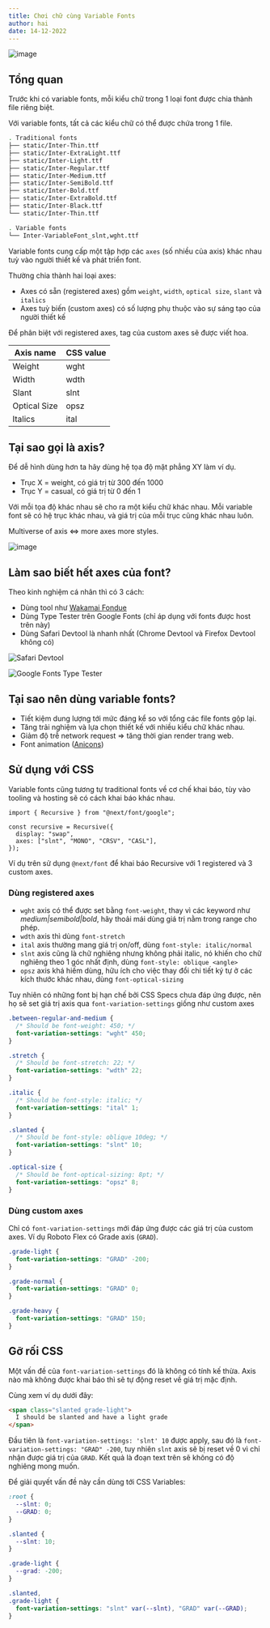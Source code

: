 ```yaml
---
title: Chơi chữ cùng Variable Fonts
author: hai
date: 14-12-2022
---
```


![image](https://user-images.githubusercontent.com/19520278/207461165-ee850d3d-ee70-45bd-826a-eaf00ed90c4e.png)

## Tổng quan

Trước khi có variable fonts, mỗi kiểu chữ trong 1 loại font được chia thành file riêng biệt.

Với variable fonts, tất cả các kiểu chữ có thể được chứa trong 1 file.

```sh
. Traditional fonts
├── static/Inter-Thin.ttf
├── static/Inter-ExtraLight.ttf
├── static/Inter-Light.ttf
├── static/Inter-Regular.ttf
├── static/Inter-Medium.ttf
├── static/Inter-SemiBold.ttf
├── static/Inter-Bold.ttf
├── static/Inter-ExtraBold.ttf
├── static/Inter-Black.ttf
└── static/Inter-Thin.ttf

. Variable fonts
└── Inter-VariableFont_slnt,wght.ttf
```

Variable fonts cung cấp một tập hợp các `axes` (số nhiều của axis) khác nhau tuỳ vào người thiết kế và phát triển font.

Thường chia thành hai loại axes:

- Axes có sẵn (registered axes) gồm `weight`, `width`, `optical size`, `slant` và `italics`
- Axes tuỳ biến (custom axes) có số lượng phụ thuộc vào sự sáng tạo của người thiết kế

Để phân biệt với registered axes, tag của custom axes sẽ được viết hoa.

| Axis name    | CSS value |
| ------------ | --------- |
| Weight       | wght      |
| Width        | wdth      |
| Slant        | slnt      |
| Optical Size | opsz      |
| Italics      | ital      |

## Tại sao gọi là axis?

Để dễ hình dùng hơn ta hãy dùng hệ tọa độ mặt phẳng XY làm ví dụ.

- Trục X = weight, có giá trị từ 300 đến 1000
- Trục Y = casual, có giá trị từ 0 đến 1

Với mỗi tọa độ khác nhau sẽ cho ra một kiểu chữ khác nhau.
Mỗi variable font sẽ có hệ trục khác nhau, và giá trị của mỗi trục cũng khác nhau luôn.

Multiverse of axis <=> more axes more styles.

![image](https://user-images.githubusercontent.com/19520278/207461448-ed290dfe-ab62-47fa-a3bd-f82f9f75ee00.png)

## Làm sao biết hết axes của font?

Theo kinh nghiệm cá nhân thì có 3 cách:

- Dùng tool như [Wakamai Fondue](https://wakamaifondue.com/)
- Dùng Type Tester trên Google Fonts (chỉ áp dụng với fonts được host trên này)
- Dùng Safari Devtool là nhanh nhất (Chrome Devtool và Firefox Devtool không có)

![Safari Devtool](https://user-images.githubusercontent.com/19520278/207461751-a39fb548-8822-4c0b-89e9-fef32d50cdf5.png)

![Google Fonts Type Tester](https://user-images.githubusercontent.com/19520278/207461869-500820ef-e1bc-4fb1-86a0-577e53473735.png)

## Tại sao nên dùng variable fonts?

- Tiết kiệm dung lượng tới mức đáng kể so với tổng các file fonts gộp lại.
- Tăng trải nghiệm và lựa chọn thiết kế với nhiều kiểu chữ khác nhau.
- Giảm độ trễ network request => tăng thời gian render trang web.
- Font animation ([Anicons](https://typogram.github.io/Anicons))

## Sử dụng với CSS

Variable fonts cũng tương tự traditional fonts về cơ chế khai báo, tùy vào tooling và hosting sẽ có cách khai báo khác nhau.

```tsx
import { Recursive } from "@next/font/google";

const recursive = Recursive({
  display: "swap",
  axes: ["slnt", "MONO", "CRSV", "CASL"],
});
```

Ví dụ trên sử dụng `@next/font` để khai báo Recursive với 1 registered và 3 custom axes.

### Dùng registered axes

- `wght` axis có thể được set bằng `font-weight`, thay vì các keyword như _medium|semibold|bold_, hãy thoải mái dùng giá trị nằm trong range cho phép.
- `wdth` axis thì dùng `font-stretch`
- `ital` axis thường mang giá trị on/off, dùng `font-style: italic/normal`
- `slnt` axis cũng là chữ nghiêng nhưng không phải italic, nó khiến cho chữ nghiêng theo 1 góc nhất định, dùng `font-style: oblique <angle>`
- `opsz` axis khá hiếm dùng, hữu ích cho việc thay đổi chi tiết ký tự ở các kích thước khác nhau, dùng `font-optical-sizing`

Tuy nhiên có những font bị hạn chế bởi CSS Specs chưa đáp ứng được, nên họ sẽ set giá trị axis qua `font-variation-settings` giống như custom axes

```css
.between-regular-and-medium {
  /* Should be font-weight: 450; */
  font-variation-settings: "wght" 450;
}

.stretch {
  /* Should be font-stretch: 22; */
  font-variation-settings: "wdth" 22;
}

.italic {
  /* Should be font-style: italic; */
  font-variation-settings: "ital" 1;
}

.slanted {
  /* Should be font-style: oblique 10deg; */
  font-variation-settings: "slnt" 10;
}

.optical-size {
  /* Should be font-optical-sizing: 8pt; */
  font-variation-settings: "opsz" 8;
}
```

### Dùng custom axes

Chỉ có `font-variation-settings` mới đáp ứng được các giá trị của custom axes. Ví dụ Roboto Flex có Grade axis (`GRAD`).

```css
.grade-light {
  font-variation-settings: "GRAD" -200;
}

.grade-normal {
  font-variation-settings: "GRAD" 0;
}

.grade-heavy {
  font-variation-settings: "GRAD" 150;
}
```

## Gỡ rối CSS

Một vấn đề của `font-variation-settings` đó là không có tính kế thừa. Axis nào mà không được khai báo thì sẽ tự động reset về giá trị mặc định.

Cùng xem ví dụ dưới đây:

```html
<span class="slanted grade-light">
  I should be slanted and have a light grade
</span>
```

Đầu tiên là `font-variation-settings: 'slnt' 10` được apply, sau đó là `font-variation-settings: "GRAD" -200`, tuy nhiên `slnt` axis sẽ bị reset về 0 vì chỉ nhận được giá trị của `GRAD`. Kết quả là đoạn text trên sẽ không có độ nghiêng mong muốn.

Để giải quyết vấn đề này cần dùng tới CSS Variables:

```css
:root {
  --slnt: 0;
  --GRAD: 0;
}

.slanted {
  --slnt: 10;
}

.grade-light {
  --grad: -200;
}

.slanted,
.grade-light {
  font-variation-settings: "slnt" var(--slnt), "GRAD" var(--GRAD);
}
```
